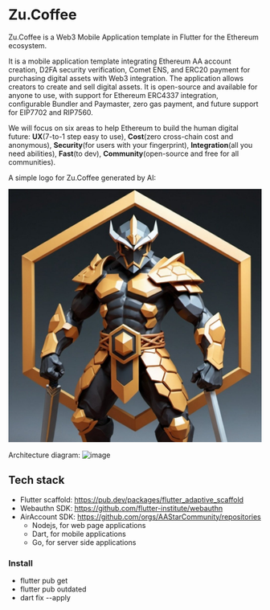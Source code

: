 # Zu.Coffee
Zu.Coffee is a Web3 Mobile Application template in Flutter for the Ethereum ecosystem.

It is a mobile application template integrating Ethereum AA account creation, D2FA security verification, Comet ENS, and ERC20 payment for purchasing digital assets with Web3 integration. The application allows creators to create and sell digital assets. It is open-source and available for anyone to use, with support for Ethereum ERC4337 integration, configurable Bundler and Paymaster, zero gas payment, and future support for EIP7702 and RIP7560.


We will focus on six areas to help Ethereum to build the human digital future:
**UX**(7-to-1 step easy to use), **Cost**(zero cross-chain cost and anonymous), **Security**(for users with your fingerprint), **Integration**(all you need abilities), **Fast**(to dev), **Community**(open-source and free for all communities).

A simple logo for Zu.Coffee generated by AI:

![](https://raw.githubusercontent.com/jhfnetboy/MarkDownImg/main/img/202406091522004.png)

Architecture diagram:
![image](https://github.com/CMUBA/HexagonWarrior/assets/2945287/56ef562c-61bd-486c-a49a-1ccd2ff72471)

## Tech stack
- Flutter scaffold: https://pub.dev/packages/flutter_adaptive_scaffold
- Webauthn SDK: https://github.com/flutter-institute/webauthn
- AirAccount SDK: https://github.com/orgs/AAStarCommunity/repositories
  - Nodejs, for web page applications
  - Dart, for mobile applications
  - Go, for server side applications

### Install
+ flutter pub get
+ flutter pub outdated
+ dart fix --apply 

